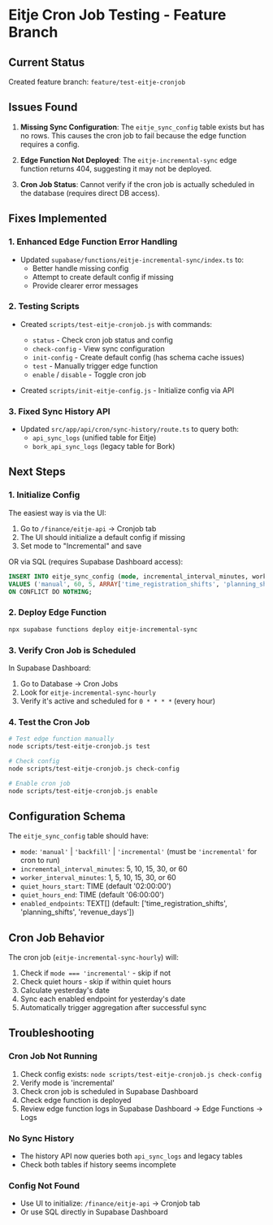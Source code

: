 # Eitje Cron Job Testing - Feature Branch

## Current Status

Created feature branch: `feature/test-eitje-cronjob`

## Issues Found

1. **Missing Sync Configuration**: The `eitje_sync_config` table exists but has no rows. This causes the cron job to fail because the edge function requires a config.

2. **Edge Function Not Deployed**: The `eitje-incremental-sync` edge function returns 404, suggesting it may not be deployed.

3. **Cron Job Status**: Cannot verify if the cron job is actually scheduled in the database (requires direct DB access).

## Fixes Implemented

### 1. Enhanced Edge Function Error Handling
- Updated `supabase/functions/eitje-incremental-sync/index.ts` to:
  - Better handle missing config
  - Attempt to create default config if missing
  - Provide clearer error messages

### 2. Testing Scripts
- Created `scripts/test-eitje-cronjob.js` with commands:
  - `status` - Check cron job status and config
  - `check-config` - View sync configuration
  - `init-config` - Create default config (has schema cache issues)
  - `test` - Manually trigger edge function
  - `enable` / `disable` - Toggle cron job

- Created `scripts/init-eitje-config.js` - Initialize config via API

### 3. Fixed Sync History API
- Updated `src/app/api/cron/sync-history/route.ts` to query both:
  - `api_sync_logs` (unified table for Eitje)
  - `bork_api_sync_logs` (legacy table for Bork)

## Next Steps

### 1. Initialize Config
The easiest way is via the UI:
1. Go to `/finance/eitje-api` → Cronjob tab
2. The UI should initialize a default config if missing
3. Set mode to "Incremental" and save

OR via SQL (requires Supabase Dashboard access):
```sql
INSERT INTO eitje_sync_config (mode, incremental_interval_minutes, worker_interval_minutes, enabled_endpoints)
VALUES ('manual', 60, 5, ARRAY['time_registration_shifts', 'planning_shifts', 'revenue_days'])
ON CONFLICT DO NOTHING;
```

### 2. Deploy Edge Function
```bash
npx supabase functions deploy eitje-incremental-sync
```

### 3. Verify Cron Job is Scheduled
In Supabase Dashboard:
1. Go to Database → Cron Jobs
2. Look for `eitje-incremental-sync-hourly`
3. Verify it's active and scheduled for `0 * * * *` (every hour)

### 4. Test the Cron Job
```bash
# Test edge function manually
node scripts/test-eitje-cronjob.js test

# Check config
node scripts/test-eitje-cronjob.js check-config

# Enable cron job
node scripts/test-eitje-cronjob.js enable
```

## Configuration Schema

The `eitje_sync_config` table should have:
- `mode`: `'manual'` | `'backfill'` | `'incremental'` (must be `'incremental'` for cron to run)
- `incremental_interval_minutes`: 5, 10, 15, 30, or 60
- `worker_interval_minutes`: 1, 5, 10, 15, 30, or 60
- `quiet_hours_start`: TIME (default '02:00:00')
- `quiet_hours_end`: TIME (default '06:00:00')
- `enabled_endpoints`: TEXT[] (default: ['time_registration_shifts', 'planning_shifts', 'revenue_days'])

## Cron Job Behavior

The cron job (`eitje-incremental-sync-hourly`) will:
1. Check if `mode === 'incremental'` - skip if not
2. Check quiet hours - skip if within quiet hours
3. Calculate yesterday's date
4. Sync each enabled endpoint for yesterday's date
5. Automatically trigger aggregation after successful sync

## Troubleshooting

### Cron Job Not Running
1. Check config exists: `node scripts/test-eitje-cronjob.js check-config`
2. Verify mode is 'incremental'
3. Check cron job is scheduled in Supabase Dashboard
4. Check edge function is deployed
5. Review edge function logs in Supabase Dashboard → Edge Functions → Logs

### No Sync History
- The history API now queries both `api_sync_logs` and legacy tables
- Check both tables if history seems incomplete

### Config Not Found
- Use UI to initialize: `/finance/eitje-api` → Cronjob tab
- Or use SQL directly in Supabase Dashboard

